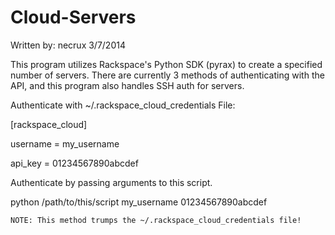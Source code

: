 Cloud-Servers
=============

Written by: necrux
3/7/2014

This program utilizes Rackspace's Python SDK (pyrax) to create a specified number of servers. There are currently 3 methods of authenticating with the API, and this program also handles SSH auth for servers.

Authenticate with ~/.rackspace_cloud_credentials File:

[rackspace_cloud]

username = my_username

api_key = 01234567890abcdef

Authenticate by passing arguments to this script.

python /path/to/this/script my_username 01234567890abcdef

    NOTE: This method trumps the ~/.rackspace_cloud_credentials file!
